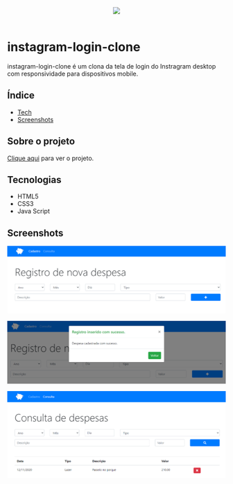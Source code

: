 
<div align="center"><img src="http://img.shields.io/static/v1?label=STATUS&message=CONCLUIDO&color=green&style=for-the-badge"></div>
<br>

# instagram-login-clone
instagram-login-clone é um clona da tela de login do Instragram desktop com responsividade para dispositivos mobile.


## Índice
* [Tech](#tecnologias)
* [Screenshots](#screenshots)

## Sobre o projeto

<a href="https://allanvigiani.github.io/instagram-login-clone/">Clique aqui</a> para ver o projeto.

	
## Tecnologias
- HTML5
- CSS3
- Java Script

## Screenshots
<p align="center" width=300><img src="img/img1.png"></p>
<p align="center"><img src="img/img2.png"></p>
<p align="center"><img src="img/img3.png"></p>
